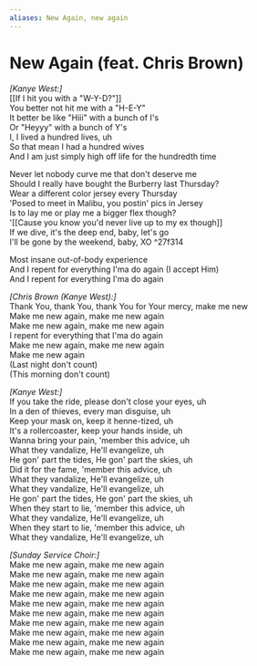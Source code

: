 ```yaml
---
aliases: New Again, new again
---
```


# New Again (feat. Chris Brown)

_[Kanye West:]_  
[[If I hit you with a "W-Y-D?"]]  
You better not hit me with a "H-E-Y"  
It better be like "Hiii" with a bunch of I's  
Or "Heyyy" with a bunch of Y's  
I, I lived a hundred lives, uh  
So that mean I had a hundred wives  
And I am just simply high off life for the hundredth time  

Never let nobody curve me that don't deserve me  
Should I really have bought the Burberry last Thursday?  
Wear a different color jersey every Thursday  
'Posed to meet in Malibu, you postin' pics in Jersey  
Is to lay me or play me a bigger flex though?  
'[[Cause you know you'd never live up to my ex though]]  
If we dive, it's the deep end, baby, let's go  
I'll be gone by the weekend, baby, XO   ^27f314

Most insane out-of-body experience  
And I repent for everything I'ma do again (I accept Him)  
And I repent for everything I'ma do again  

_[Chris Brown (Kanye West):]_  
Thank You, thank You, thank You for Your mercy, make me new  
Make me new again, make me new again  
Make me new again, make me new again  
I repent for everything that I'ma do again  
Make me new again, make me new again  
Make me new again  
(Last night don't count)  
(This morning don't count)  

_[Kanye West:]_  
If you take the ride, please don't close your eyes, uh  
In a den of thieves, every man disguise, uh  
Keep your mask on, keep it henne-tized, uh  
It's a rollercoaster, keep your hands inside, uh  
Wanna bring your pain, 'member this advice, uh  
What they vandalize, He'll evangelize, uh  
He gon' part the tides, He gon' part the skies, uh  
Did it for the fame, 'member this advice, uh  
What they vandalize, He'll evangelize, uh  
What they vandalize, He'll evangelize, uh  
He gon' part the tides, He gon' part the skies, uh  
When they start to lie, 'member this advice, uh  
What they vandalize, He'll evangelize, uh  
When they start to lie, 'member this advice, uh  
What they vandalize, He'll evangelize, uh  

_[Sunday Service Choir:]_  
Make me new again, make me new again  
Make me new again, make me new again  
Make me new again, make me new again  
Make me new again, make me new again  
Make me new again, make me new again  
Make me new again, make me new again  
Make me new again, make me new again  
Make me new again, make me new again  
Make me new again, make me new again  
Make me new again, make me new again
